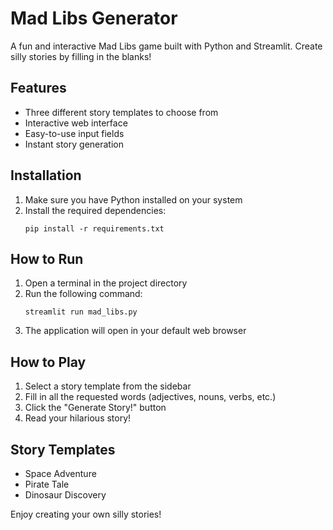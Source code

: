 # Mad Libs Generator

A fun and interactive Mad Libs game built with Python and Streamlit. Create silly stories by filling in the blanks!

## Features

- Three different story templates to choose from
- Interactive web interface
- Easy-to-use input fields
- Instant story generation

## Installation

1. Make sure you have Python installed on your system
2. Install the required dependencies:
   ```
   pip install -r requirements.txt
   ```

## How to Run

1. Open a terminal in the project directory
2. Run the following command:
   ```
   streamlit run mad_libs.py
   ```
3. The application will open in your default web browser

## How to Play

1. Select a story template from the sidebar
2. Fill in all the requested words (adjectives, nouns, verbs, etc.)
3. Click the "Generate Story!" button
4. Read your hilarious story!

## Story Templates

- Space Adventure
- Pirate Tale
- Dinosaur Discovery

Enjoy creating your own silly stories! 